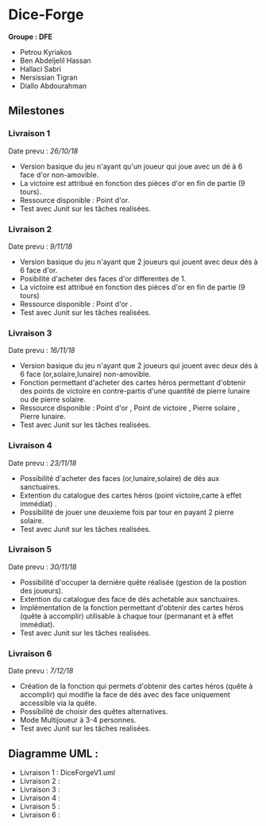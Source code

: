 # Dice-Forge

**Groupe : DFE**

* Petrou Kyriakos
* Ben Abdeljelil Hassan
* Hallaci Sabri
* Nersissian Tigran
* Diallo Abdourahman

##  **Milestones**

### Livraison 1  
Date prevu : *26/10/18*

*  Version basique du jeu n'ayant qu'un joueur qui joue avec un dé à 6 face d'or non-amovible.
*  La victoire est attribué en fonction des pièces d'or en fin de partie (9 tours).
*  Ressource disponible : Point d'or.
*  Test avec Junit sur les tâches realisées.

### Livraison 2
Date prevu : *9/11/18*

* Version basique du jeu n'ayant que 2 joueurs qui jouent avec deux dés à 6 face d'or.
* Posibilité d'acheter des faces d'or differentes de 1.
* La victoire est attribué en fonction des pièces d'or en fin de partie (9 tours)
* Ressource disponible : Point d'or .
* Test avec Junit sur les tâches realisées.


### Livraison 3

Date prevu : *16/11/18*

* Version basique du jeu n'ayant que 2 joueurs qui jouent avec deux dés à 6 face (or,solaire,lunaire) non-amovible.
* Fonction permettant d'acheter des cartes héros permettant d'obtenir des points de victoire en contre-partis d'une quantité de pierre lunaire ou de pierre solaire.
* Ressource disponible : Point d'or , Point de victoire , Pierre solaire  , Pierre lunaire.
* Test avec Junit sur les tâches realisées.

### Livraison 4

Date prevu : *23/11/18*

* Possibilité d'acheter des faces (or,lunaire,solaire) de dés aux sanctuaires.
* Extention du catalogue des cartes héros (point victoire,carte à effet immédiat) .
* Possibilité de jouer une deuxieme fois par tour en payant 2 pierre solaire.
* Test avec Junit sur les tâches realisées.

### Livraison 5

Date prevu : *30/11/18*

* Possibilité d'occuper la dernière quête réalisée (gestion de la postion des joueurs).
* Extention du catalogue des face de dés achetable aux sanctuaires.
* Implémentation de la fonction permettant d'obtenir des cartes héros (quête à accomplir) utilisable à chaque tour (permanant et à effet immédiat).
*  Test avec Junit sur les tâches realisées.

### Livraison 6

Date prevu : *7/12/18*

* Création de la fonction qui permets d'obtenir des cartes héros (quête à accomplir) qui modifie la face de dés avec des face uniquement accessible via la quête.
* Possibilité de choisir des quêtes alternatives.
* Mode Multijoueur à 3-4 personnes.
*  Test avec Junit sur les tâches realisées.


## Diagramme UML :

* Livraison 1 : DiceForgeV1.uml 
* Livraison 2 :
* Livraison 3 :
* Livraison 4 :
* Livraison 5 :
* Livraison 6 :
